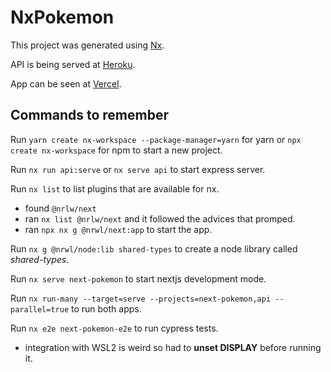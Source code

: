 # NxPokemon

This project was generated using [Nx](https://nx.dev).

API is being served at [Heroku](https://pokemon-api-200621.herokuapp.com/).

App can be seen at [Vercel](https://nx-nextjs-express.vercel.app/?q=cat).

## Commands to remember

Run `yarn create nx-workspace --package-manager=yarn` for yarn or `npx create nx-workspace` for npm to start a new project.

Run `nx run api:serve` or `nx serve api` to start express server.

Run `nx list` to list plugins that are available for nx.

- found `@nrlw/next`
- ran `nx list @nrlw/next` and it followed the advices that promped.
- ran `npx nx g @nrwl/next:app` to start the app.

Run `nx g @nrwl/node:lib shared-types` to create a node library called _shared-types_.

Run `nx serve next-pokemon` to start nextjs development mode.

Run `nx run-many --target=serve --projects=next-pokemon,api --parallel=true` to run both apps.

Run `nx e2e next-pokemon-e2e` to run cypress tests.

- integration with WSL2 is weird so had to **unset DISPLAY** before running it.
